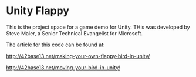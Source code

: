 Unity Flappy
============
This is the project space for a game demo for Unity.  THis was developed by Steve Maier, a Senior Technical Evangelist for Microsoft.  

The article for this code can be found at:

http://42base13.net/making-your-own-flappy-bird-in-unity/

http://42base13.net/moving-your-bird-in-unity/

